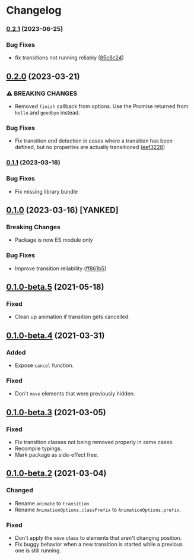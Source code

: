 # Changelog

### [0.2.1](https://github.com/tobyzerner/hello-goodbye/compare/v0.2.0...v0.2.1) (2023-06-25)


### Bug Fixes

* fix transitions not running reliably ([85c8c24](https://github.com/tobyzerner/hello-goodbye/commit/85c8c24719256e50337f42e5f8d0f64149fad33c))

## [0.2.0](https://github.com/tobyzerner/hello-goodbye/compare/v0.1.1...v0.2.0) (2023-03-21)


### ⚠ BREAKING CHANGES

* Removed `finish` callback from options. Use the Promise returned from `hello` and `goodbye` instead.

### Bug Fixes

* Fix transition end detection in cases where a transition has been defined, but no properties are actually transitioned ([eef3228](https://github.com/tobyzerner/hello-goodbye/commit/eef32285f7b06d0643a5e7a7bab12352724df5bd))

### [0.1.1](https://github.com/tobyzerner/hello-goodbye/compare/v0.1.0...v0.1.1) (2023-03-16)
### Bug Fixes
* Fix missing library bundle

## [0.1.0](https://github.com/tobyzerner/hello-goodbye/compare/v0.1.0-beta.5...v0.1.0) (2023-03-16) [YANKED]
### Breaking Changes
* Package is now ES module only

### Bug Fixes
* Improve transition reliability ([ff861b5](https://github.com/tobyzerner/hello-goodbye/commit/ff861b5b6fab7b5cd2dfb7d7d06f90c40c8d9d62))

## [0.1.0-beta.5](https://github.com/tobyzerner/hello-goodbye/compare/v0.1.0-beta.4...v0.1.0-beta.5) (2021-05-18)
### Fixed
* Clean up animation if transition gets cancelled.

## [0.1.0-beta.4](https://github.com/tobyzerner/hello-goodbye/compare/v0.1.0-beta.3...v0.1.0-beta.4) (2021-03-31)
### Added
* Expose `cancel` function.

### Fixed
* Don't `move` elements that were previously hidden.

## [0.1.0-beta.3](https://github.com/tobyzerner/hello-goodbye/compare/v0.1.0-beta.2...v0.1.0-beta.3) (2021-03-05)
### Fixed
* Fix transition classes not being removed properly in same cases.
* Recompile typings.
* Mark package as side-effect free.

## [0.1.0-beta.2](https://github.com/tobyzerner/hello-goodbye/compare/v0.1.0-beta.1...v0.1.0-beta.2) (2021-03-04)
### Changed
* Rename `animate` to `transition`.
* Rename `AnimationOptions.classPrefix` to `AnimationOptions.prefix`.

### Fixed
* Don't apply the `move` class to elements that aren't changing position.
* Fix buggy behavior when a new transition is started while a previous one is still running.